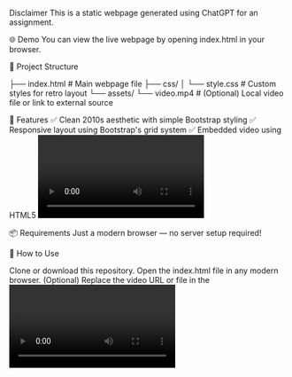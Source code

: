 Disclaimer
This is a static webpage generated using ChatGPT for an assignment.

🌐 Demo
You can view the live webpage by opening index.html in your browser.

📁 Project Structure

├── index.html         # Main webpage file
    ├── css/
        │   └── style.css      # Custom styles for retro layout
└── assets/
    └── video.mp4      # (Optional) Local video file or link to external source

🚀 Features
✅ Clean 2010s aesthetic with simple Bootstrap styling
✅ Responsive layout using Bootstrap's grid system
✅ Embedded video using HTML5 <video> tag or YouTube iframe
✅ Placeholder text using Lorem Ipsum
✅ Lightweight and fast loading

📦 Requirements
Just a modern browser — no server setup required!

🔧 How to Use

Clone or download this repository.
Open the index.html file in any modern browser.
(Optional) Replace the video URL or file in the <video> or <iframe> tag.
Customize the style.css file if you'd like to change the theme or layout.

🎨 Customization

You can update the colors, fonts, or layout in style.css.
Update content text by editing the index.html.
To change the video, replace the link or source path inside the <video> or <iframe> tag.

📝 License

This project is free to use and modify — no license attached.
